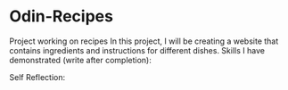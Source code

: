 # Odin-Recipes
Project working on recipes
In this project, I will be creating a website that contains ingredients and instructions for different dishes.
Skills I have demonstrated (write after completion):

Self Reflection:
